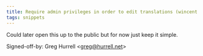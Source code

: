```yaml
---
title: Require admin privileges in order to edit translations (wincent.com, 7fbf92c)
tags: snippets
---
```


Could later open this up to the public but for now just keep it simple.

Signed-off-by: Greg Hurrell &lt;greg@hurrell.net&gt;
